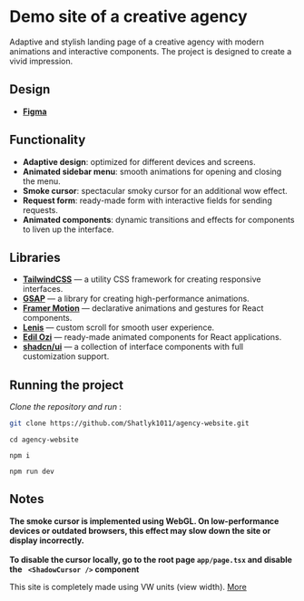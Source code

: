 # Demo site of a creative agency

Adaptive and stylish landing page of a creative agency with modern animations and interactive components. The project is designed to create a vivid impression.
## Design
- **[Figma](https://www.figma.com/design/65gFXT6dvNfDjkX5osjZbu/Untitled?node-id=5-2&t=zgqFDE8HGEajkIoE-1)**
## Functionality
- **Adaptive design**: optimized for different devices and screens.
- **Animated sidebar menu**: smooth animations for opening and closing the menu.
- **Smoke cursor**: spectacular smoky cursor for an additional wow effect.
- **Request form**: ready-made form with interactive fields for sending requests.
- **Animated components**: dynamic transitions and effects for components to liven up the interface.

## Libraries

- **[TailwindCSS](https://tailwindcss.com/)** — a utility CSS framework for creating responsive interfaces.
- **[GSAP](https://greensock.com/gsap/)** — a library for creating high-performance animations.
- **[Framer Motion](https://www.framer.com/motion/)** — declarative animations and gestures for React components.
- **[Lenis](https://github.com/darkroomengineering/lenis)** — custom scroll for smooth user experience.
- **[Edil Ozi](https://github.com/Edil-ozi/edil-ozi)** — ready-made animated components for React applications.
- **[shadcn/ui](https://ui.shadcn.dev/)** — a collection of interface components with full customization support.

## Running the project

 *Clone the repository and run* :

   ```bash
   git clone https://github.com/Shatlyk1011/agency-website.git
   ```

   ```
   cd agency-website
   ```

   ```
   npm i
   ```

   ```
   npm run dev
   ```

## **Notes**
**The smoke cursor is implemented using WebGL. On low-performance devices or outdated browsers, this effect may slow down the site or display incorrectly.** <br/> <br/>
**To disable the cursor locally, go to the root page `app/page.tsx` and disable the ` <ShadowCursor />` component**

This site is completely made using VW units (view width). [More](https://www.sitepoint.com/css-viewport-units-quick-start/)
